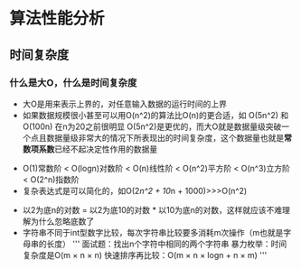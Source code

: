 # 算法性能分析
## 时间复杂度
### 什么是大O，什么是时间复杂度
- 大O是用来表示上界的，对任意输入数据的运行时间的上界
- 如果数据规模很小甚至可以用O(n^2)的算法比O(n)的更合适，如 O(5n^2) 和 O(100n) 在n为20之前很明显 O(5n^2)是更优的，而大O就是数据量级突破一个点且数据量级非常大的情况下所表现出的时间复杂度，这个数据量也就是**常数项系数**已经不起决定性作用的数据量
* O(1)常数阶 < O(logn)对数阶 < O(n)线性阶 < O(n^2)平方阶 < O(n^3)立方阶 < O(2^n)指数阶
* 复杂表达式是可以简化的，如O(2*n^2 + 10*n + 1000)>>>O(n^2)
- 以2为底n的对数 = 以2为底10的对数 * 以10为底n的对数，这样就应该不难理解为什么忽略底数了
- 字符串不同于int型数字比较，每次字符串比较要多消耗m次操作（m也就是字母串的长度）
'''
面试题：找出n个字符中相同的两个字符串
暴力枚举：时间复杂度是O(m × n × n)
快速排序再比较：O(m × n × logn + n × m)
'''




